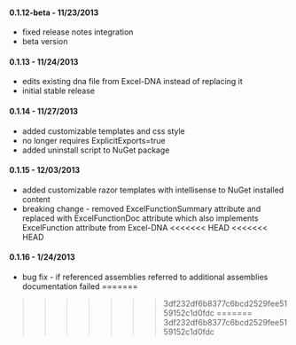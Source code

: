 #### 0.1.12-beta - 11/23/2013
* fixed release notes integration 
* beta version

#### 0.1.13 - 11/24/2013
* edits existing dna file from Excel-DNA instead of replacing it
* initial stable release

#### 0.1.14 - 11/27/2013
* added customizable templates and css style
* no longer requires ExplicitExports=true
* added uninstall script to NuGet package

#### 0.1.15 - 12/03/2013
* added customizable razor templates with intellisense to NuGet installed content
* breaking change - removed ExcelFunctionSummary attribute and replaced with ExcelFunctionDoc attribute which also implements ExcelFunction attribute from Excel-DNA
<<<<<<< HEAD
<<<<<<< HEAD

#### 0.1.16 - 1/24/2013
* bug fix - if referenced assemblies referred to additional assemblies documentation failed
=======
>>>>>>> 3df232df6b8377c6bcd2529fee5159152c1d0fdc
=======
>>>>>>> 3df232df6b8377c6bcd2529fee5159152c1d0fdc
